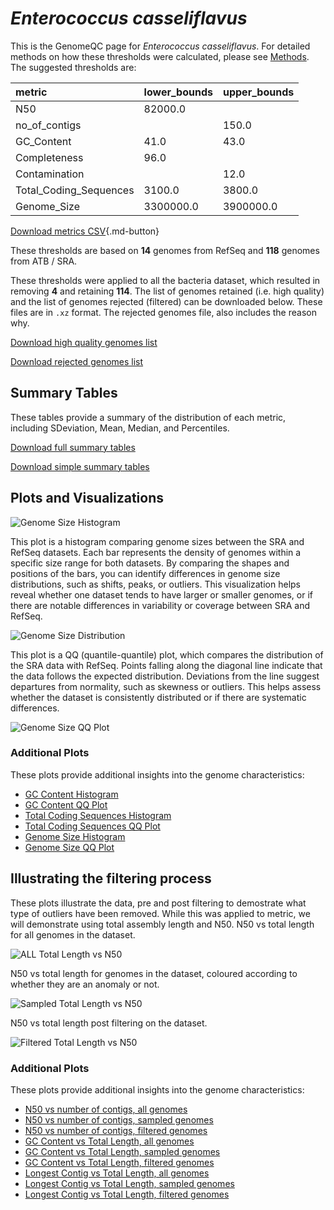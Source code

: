 # *Enterococcus casseliflavus*

This is the GenomeQC page for *Enterococcus casseliflavus*. For detailed methods on how these thresholds were calculated, please see [Methods](../../methods.md).
The suggested thresholds are: 

| metric                 | lower_bounds   | upper_bounds   |
|:-----------------------|:---------------|:---------------|
| N50                    | 82000.0        |                |
| no_of_contigs          |                | 150.0          |
| GC_Content             | 41.0           | 43.0           |
| Completeness           | 96.0           |                |
| Contamination          |                | 12.0           |
| Total_Coding_Sequences | 3100.0         | 3800.0         |
| Genome_Size            | 3300000.0      | 3900000.0      |

[Download metrics CSV](Enterococcus_casseliflavus_metrics.csv){.md-button}


These thresholds are based on **14** genomes from RefSeq and **118** genomes from ATB / SRA.

These thresholds were applied to all the bacteria dataset, which resulted in removing **4** and retaining **114**.
The list of genomes retained (i.e. high quality) and the list of genomes rejected (filtered) can be downloaded below. These files are in `.xz` format. The rejected genomes file, also includes the reason why.

[Download high quality genomes list](Enterococcus_casseliflavus_high_quality_genomes.csv.xz)


[Download rejected genomes list](Enterococcus_casseliflavus_filtered_out_genomes.csv.xz)



## Summary Tables
These tables provide a summary of the distribution of each metric, including SDeviation, Mean, Median, and Percentiles.

[Download full summary tables](summary.csv)

[Download simple summary tables](selected_summary.csv)

## Plots and Visualizations

![Genome Size Histogram](Genome_Size_refseq_histogram_kde.png)

This plot is a histogram comparing genome sizes between the SRA and RefSeq datasets. Each bar represents the density of genomes within a specific size range for both datasets. By comparing the shapes and positions of the bars, you can identify differences in genome size distributions, such as shifts, peaks, or outliers. This visualization helps reveal whether one dataset tends to have larger or smaller genomes, or if there are notable differences in variability or coverage between SRA and RefSeq.

![Genome Size Distribution](Genome_Size_refseq_histogram_kde.png)

This plot is a QQ (quantile-quantile) plot, which compares the distribution of the SRA data with RefSeq. Points falling along the diagonal line indicate that the data follows the expected distribution. Deviations from the line suggest departures from normality, such as skewness or outliers. This helps assess whether the dataset is consistently distributed or if there are systematic differences.

![Genome Size QQ Plot](Genome_Size_refseq_qqplot.png)

### Additional Plots

These plots provide additional insights into the genome characteristics:

- [GC Content Histogram](GC_Content_refseq_histogram_kde.png)
- [GC Content QQ Plot](GC_Content_refseq_qqplot.png)
- [Total Coding Sequences Histogram](Total_Coding_Sequences_refseq_histogram_kde.png)
- [Total Coding Sequences QQ Plot](Total_Coding_Sequences_refseq_qqplot.png)
- [Genome Size Histogram](Genome_Size_refseq_histogram_kde.png)
- [Genome Size QQ Plot](Genome_Size_refseq_qqplot.png)
## Illustrating the filtering process
These plots illustrate the data, pre and post filtering to demostrate what type of outliers have been removed. While this was applied to metric, we will demonstrate using total assembly length and N50.
N50 vs total length for all genomes in the dataset.

![ALL Total Length vs N50](Enterococcus_casseliflavus_all_total_length_N50.png)

N50 vs total length for genomes in the dataset, coloured according to whether they are an anomaly or not.

![Sampled Total Length vs N50](Enterococcus_casseliflavus_sample_total_length_N50.png)

N50 vs total length post filtering on the dataset.

![Filtered Total Length vs N50](Enterococcus_casseliflavus_filt_total_length_N50.png)

### Additional Plots

These plots provide additional insights into the genome characteristics:

- [N50 vs number of contigs, all genomes](Enterococcus_casseliflavus_all_N50_number.png)
- [N50 vs number of contigs, sampled genomes](Enterococcus_casseliflavus_sample_N50_number.png)
- [N50 vs number of contigs, filtered genomes](Enterococcus_casseliflavus_filt_N50_number.png)
- [GC Content vs Total Length, all genomes](Enterococcus_casseliflavus_all_total_length_GC_Content.png)
- [GC Content vs Total Length, sampled genomes](Enterococcus_casseliflavus_sample_total_length_GC_Content.png)
- [GC Content vs Total Length, filtered genomes](Enterococcus_casseliflavus_filt_total_length_GC_Content.png)
- [Longest Contig vs Total Length, all genomes](Enterococcus_casseliflavus_all_total_length_longest.png)
- [Longest Contig vs Total Length, sampled genomes](Enterococcus_casseliflavus_sample_total_length_longest.png)
- [Longest Contig vs Total Length, filtered genomes](Enterococcus_casseliflavus_filt_total_length_longest.png)
